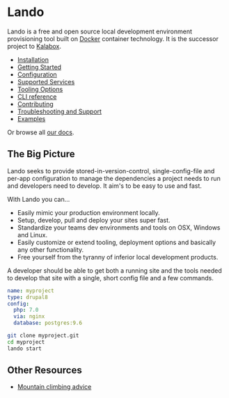 Lando
=====

Lando is a free and open source local development environment provisioning tool built on [Docker](http://docker.com) container technology. It is the successor project to [Kalabox](http://kalabox.io).

  * [Installation](http://docs.lndo.io/installation/installing.html)
  * [Getting Started](http://docs.lndo.io/tutorials/first-app.html)
  * [Configuration](http://docs.lndo.io/config/lando.html)
  * [Supported Services](http://docs.lndo.io/config/services.html)
  * [Tooling Options](http://docs.lndo.io/config/tooling.html)
  * [CLI reference](http://docs.lndo.io/cli/usage.html)
  * [Contributing](http://docs.lndo.io/dev/contributing.html)
  * [Troubleshooting and Support](http://docs.lndo.io/troubleshooting/logs.html)
  * [Examples](https://github.com/kalabox/lando/tree/master/examples)

Or browse all [our docs](http://docs.lndo.io).

The Big Picture
---------------

Lando seeks to provide stored-in-version-control, single-config-file and per-app configuration to manage the dependencies a project needs to run and developers need to develop. It aim's to be easy to use and fast.

With Lando you can...

  * Easily mimic your production environment locally.
  * Setup, develop, pull and deploy your sites super fast.
  * Standardize your teams dev environments and tools on OSX, Windows and Linux.
  * Easily customize or extend tooling, deployment options and basically any other functionality.
  * Free yourself from the tyranny of inferior local development products.

A developer should be able to get both a running site and the tools needed to develop that site with a single, short config file and a few commands.

```yml
name: myproject
type: drupal8
config:
  php: 7.0
  via: nginx
  database: postgres:9.6
```

```bash
git clone myproject.git
cd myproject
lando start
```

Other Resources
---------------

* [Mountain climbing advice](https://www.youtube.com/watch?v=tkBVDh7my9Q)
